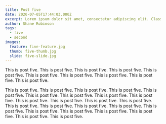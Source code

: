 ```yaml
---
title: Post five
date: 2020-07-05T17:44:03.000Z
excerpt: Lorem ipsum dolor sit amet, consectetur adipiscing elit. Class aptent taciti sociosqu ad litora torquent per conubia nostra, per inceptos himenaeos.
author: Shane Robinson
tags:
  - five
  - second
images:
  feature: five-feature.jpg
  thumb: five-thumb.jpg
  slide: five-slide.jpg
---
```


This is post five. This is post five. This is post five. This is post five. This is post five. This is post five. This is post five. This is post five. This is post five. This is post five.

This is post five. This is post five. This is post five. This is post five. This is post five. This is post five. This is post five. This is post five. This is post five. This is post five. This is post five. This is post five. This is post five. This is post five. This is post five. This is post five. This is post five. This is post five. This is post five. This is post five. This is post five. This is post five. This is post five. This is post five.
